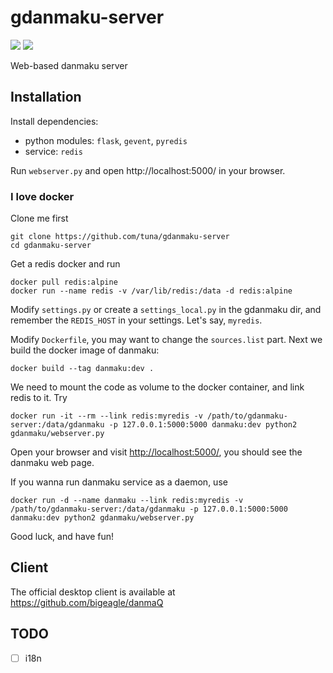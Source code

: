 gdanmaku-server
===============
![](https://img.shields.io/badge/license-GPLv3-blue.svg)
![](https://img.shields.io/badge/python-2.7-yellowgreen.svg)

Web-based danmaku server

## Installation

Install dependencies:

- python modules: `flask`, `gevent`, `pyredis`
- service: `redis`

Run `webserver.py` and open http://localhost:5000/ in your browser.

### I love docker 

Clone me first
```
git clone https://github.com/tuna/gdanmaku-server
cd gdanmaku-server
```

Get a redis docker and run

```
docker pull redis:alpine
docker run --name redis -v /var/lib/redis:/data -d redis:alpine
```

Modify `settings.py` or create a `settings_local.py` in the gdanmaku dir, and remember the `REDIS_HOST`
in your settings. Let's say, `myredis`.

Modify `Dockerfile`, you may want to change the `sources.list` part. Next we build the docker image of danmaku:

```
docker build --tag danmaku:dev .
```

We need to mount the code as volume to the docker container, and link redis to it. Try

```
docker run -it --rm --link redis:myredis -v /path/to/gdanmaku-server:/data/gdanmaku -p 127.0.0.1:5000:5000 danmaku:dev python2 gdanmaku/webserver.py
```

Open your browser and visit <http://localhost:5000/>, you should see the danmaku web page.

If you wanna run danmaku service as a daemon, use

```
docker run -d --name danmaku --link redis:myredis -v /path/to/gdanmaku-server:/data/gdanmaku -p 127.0.0.1:5000:5000 danmaku:dev python2 gdanmaku/webserver.py
```

Good luck, and have fun!

## Client

The official desktop client is available at https://github.com/bigeagle/danmaQ 

## TODO

- [ ] i18n
